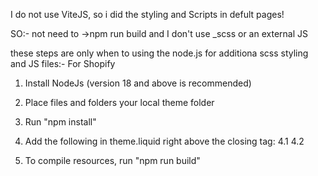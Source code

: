 
I do not use ViteJS, so i did the styling and Scripts in defult pages!


SO:- not need to ->npm run build and I don't use _scss or an external JS




these steps are only when to using the node.js for additiona scss styling and JS files:-
For Shopify

1. Install NodeJs (version 18 and above is recommended)

2. Place files and folders your local theme folder

3. Run "npm install"

4. Add the following in theme.liquid right above the closing </head> tag:
    4.1 <link href="{{ 'app.css' | asset_url }}" rel="stylesheet" type="text/css" media="all">
    4.2 <script src="{{ 'app.js' | asset_url }}" defer="defer"></script>

5. To compile resources, run "npm run build"